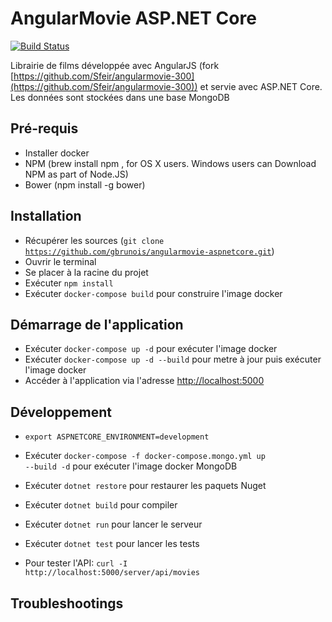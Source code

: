 AngularMovie ASP.NET Core
=========================

[![Build Status](https://travis-ci.org/gbrunois/angularmovie-aspnetcore.svg?branch=master)](https://travis-ci.org/gbrunois/angularmovie-aspnetcore)

Librairie de films développée avec AngularJS (fork [https://github.com/Sfeir/angularmovie-300](https://github.com/Sfeir/angularmovie-300)) et servie avec ASP.NET Core. Les données sont stockées dans une base MongoDB


## Pré-requis
* Installer docker
* NPM (brew install npm , for OS X users. Windows users can Download NPM as part of Node.JS)
* Bower (npm install -g bower)


## Installation
* Récupérer les sources (<code>git clone https://github.com/gbrunois/angularmovie-aspnetcore.git</code>)
* Ouvrir le terminal
* Se placer à la racine du projet
* Exécuter <code>npm install</code>
* Exécuter <code>docker-compose build</code> pour construire l'image docker


## Démarrage de l'application
* Exécuter <code>docker-compose up -d</code> pour exécuter l'image docker
* Exécuter <code>docker-compose up -d --build</code> pour metre à jour puis exécuter l'image docker
* Accéder à l'application via l'adresse [http://localhost:5000](http://localhost:5000)

## Développement
* <code>export ASPNETCORE_ENVIRONMENT=development</code>
* Exécuter <code>docker-compose -f docker-compose.mongo.yml up --build -d</code> pour exécuter l'image docker MongoDB
* Exécuter <code>dotnet restore</code> pour restaurer les paquets Nuget
* Exécuter <code>dotnet build</code> pour compiler
* Exécuter <code>dotnet run</code> pour lancer le serveur
* Exécuter <code>dotnet test</code> pour lancer les tests

* Pour tester l'API: <code>curl -I http://localhost:5000/server/api/movies</code>

## Troubleshootings



